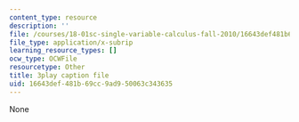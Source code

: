 ```yaml
---
content_type: resource
description: ''
file: /courses/18-01sc-single-variable-calculus-fall-2010/16643def481b69cc9ad950063c343635_BGE3wb7H2PA.srt
file_type: application/x-subrip
learning_resource_types: []
ocw_type: OCWFile
resourcetype: Other
title: 3play caption file
uid: 16643def-481b-69cc-9ad9-50063c343635
---
```

None

